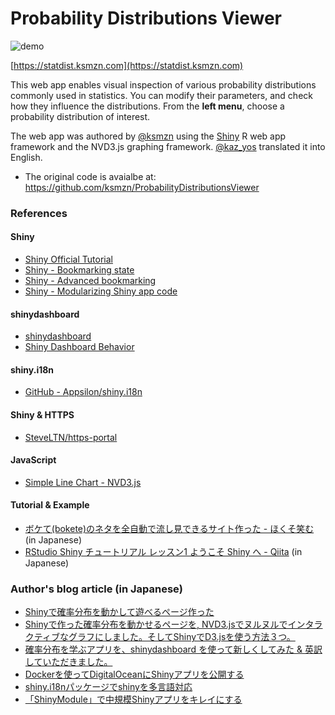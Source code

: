 Probability Distributions Viewer
=====================

![demo](https://github.com/ksmzn/ProbabilityDistributionsViewer/blob/master/doc/demo.png)

[https://statdist.ksmzn.com](https://statdist.ksmzn.com)

This web app enables visual inspection of various probability distributions commonly used in statistics.
You can modify their parameters, and check how they influence the distributions.
 From the **left menu**, choose a probability distribution of interest.

The web app was authored by <a href="https://twitter.com/ksmzn">@ksmzn</a> using the <a href="http://shiny.rstudio.com/">Shiny</a> R web app framework and the NVD3.js graphing framework. <a href="https://twitter.com/kaz_yos">@kaz_yos</a> translated it into English.

- The original code is avaialbe at: https://github.com/ksmzn/ProbabilityDistributionsViewer

### References 

#### Shiny

+ [Shiny Official Tutorial](http://shiny.rstudio.com/tutorial/)
+ [Shiny - Bookmarking state](https://shiny.rstudio.com/articles/bookmarking-state.html)
+ [Shiny - Advanced bookmarking](https://shiny.rstudio.com/articles/advanced-bookmarking.html)
+ [Shiny - Modularizing Shiny app code](https://shiny.rstudio.com/articles/modules.html)

#### shinydashboard

+ [shinydashboard](https://rstudio.github.io/shinydashboard/) 
+ [Shiny Dashboard Behavior](https://rstudio.github.io/shinydashboard/behavior.html)

#### shiny.i18n

+ [GitHub - Appsilon/shiny.i18n](https://github.com/Appsilon/shiny.i18n)

#### Shiny & HTTPS

+ [SteveLTN/https-portal](https://github.com/SteveLTN/https-portal)

#### JavaScript

+ [Simple Line Chart - NVD3.js](http://nvd3.org/examples/line.html)

#### Tutorial & Example

+ [ボケて(bokete)のネタを全自動で流し見できるサイト作った - ほくそ笑む](http://d.hatena.ne.jp/hoxo_m/20140731/p1) (in Japanese)
+ [RStudio Shiny チュートリアル レッスン1 ようこそ Shiny へ - Qiita](http://qiita.com/hoxo_m/items/c8365117f3444fb51df4) (in Japanese)

### Author's blog article (in Japanese)

+ [Shinyで確率分布を動かして遊べるページ作った](http://ksmzn.hatenablog.com/entry/statdist-shiny)
+ [Shinyで作った確率分布を動かせるページを, NVD3.jsでヌルヌルでインタラクティブなグラフにしました。そしてShinyでD3.jsを使う方法３つ。](http://ksmzn.hatenablog.com/entry/shiny-nvd3-js-nuru) 
+ [確率分布を学ぶアプリを、shinydashboard を使って新しくしてみた & 英訳していただきました。](http://ksmzn.hatenablog.com/entry/shiny-dashboard-english)
+ [Dockerを使ってDigitalOceanにShinyアプリを公開する](http://ksmzn.hatenablog.com/entry/degitalocean-shiny-docker)
+ [shiny.i18nパッケージでshinyを多言語対応](http://ksmzn.hatenablog.com/entry/shiny-i18n)
+ [「ShinyModule」で中規模Shinyアプリをキレイにする](http://ksmzn.hatenablog.com/entry/shiny-module)


